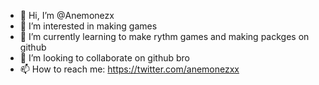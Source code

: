 - 👋 Hi, I’m @Anemonezx
- 👀 I’m interested in making games 
- 🌱 I’m currently learning to make rythm games and making packges on github
- 💞️ I’m looking to collaborate on github bro
- 📫 How to reach me: https://twitter.com/anemonezxx

<!---
Anemonezx/Anemonezx is a ✨ special ✨ repository because its `README.md` (this file) appears on your GitHub profile.
You can click the Preview link to take a look at your changes.
--->
